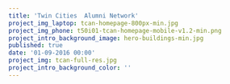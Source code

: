 ```yaml
---
title: 'Twin Cities  Alumni Network'
project_img_laptop: tcan-homepage-800px-min.jpg
project_img_phone: t50i01-tcan-homepage-mobile-v1.2-min.png
project_intro_background_image: hero-buildings-min.jpg
published: true
date: '01-09-2016 00:00'
project_img: tcan-full-res.jpg
project_intro_background_color: ''
---
```


